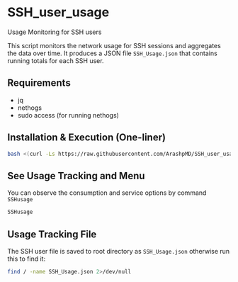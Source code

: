 # SSH_user_usage
Usage Monitoring for SSH users

This script monitors the network usage for SSH sessions and aggregates the data over time. It produces a JSON file `SSH_Usage.json` that contains running totals for each SSH user.

## Requirements

- jq
- nethogs
- sudo access (for running nethogs)

## Installation & Execution (One-liner)

```bash
bash <(curl -Ls https://raw.githubusercontent.com/ArashpMD/SSH_user_usage/master/install.sh)
```
## See Usage Tracking and Menu
You can observe the consumption and service options by command `SSHusage` 
```bash
SSHusage
```
## Usage Tracking File
The SSH user file is saved to root directory as `SSH_Usage.json`
otherwise run this to find it:
```bash
find / -name SSH_Usage.json 2>/dev/null
